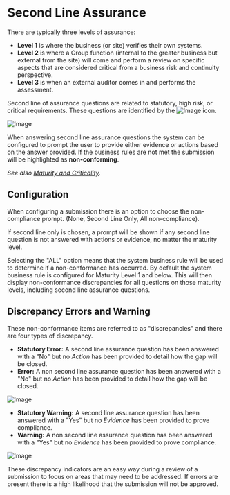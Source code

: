 # Second Line Assurance
There are typically three levels of assurance:   
- **Level 1** is where the business (or site) verifies their own systems.  
- **Level 2** is where a Group function (internal to the greater business but external from the site) will come and perform a review on specific aspects that are considered critical from a business risk and continuity perspective.   
- **Level 3** is when an external auditor comes in and performs the assessment.

Second line of assurance questions are related to statutory, high risk, or critical requirements. These questions are identified by the ![Image](/assets/screenshots/concepts/secondLineIcon.png) icon.

![Image](/assets/screenshots/concepts/question.png)

When answering second line assurance questions the system can be configured to prompt the user to provide either evidence or actions based on the answer provided. If the business rules are not met the submission will be highlighted as **non-conforming**.

_See also [Maturity and Criticality](/jobs/maturity-and-criticality.html)._

## Configuration
When configuring a submission there is an option to choose the non-compliance prompt. (None, Second Line Only, All non-compliance). 

If second line only is chosen, a prompt will be shown if any second line question is not answered with actions or evidence, no matter the maturity level.

Selecting the "ALL" option means that the system business rule will be used to determine if a non-conformance has occurred. By default the system business rule is configured for Maturity Level 1 and below. This will then display non-conformance discrepancies for all questions on those maturity levels, including second line assurance questions. 

## Discrepancy Errors and Warning
These non-conformance items are referred to as "discrepancies" and there are four types of discrepancy.

- **Statutory Error:** A second line assurance question has been answered with a "No" but no _Action_ has been provided to detail how the gap will be closed.
- **Error:** A non second line assurance question has been answered with a "No" but no _Action_ has been provided to detail how the gap will be closed. 

![Image](/assets/screenshots/jobs/errorIcon.png)

- **Statutory Warning:** A second line assurance question has been answered with a "Yes" but no _Evidence_ has been provided to prove compliance.
- **Warning:** A non second line assurance question has been answered with a "Yes" but no _Evidence_ has been provided to prove compliance.

![Image](/assets/screenshots/jobs/warningIcon.png)

These discrepancy indicators are an easy way during a review of a submission to focus on areas that may need to be addressed. If errors are present there is a high likelihood that the submission will not be approved.